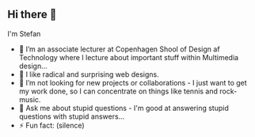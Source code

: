 ## Hi there 👋

I'm Stefan

- 🔭 I’m an associate lecturer at Copenhagen Shool of Design af Technology where I lecture about important stuff within Multimedia design...
- 🌱 I like radical and surprising web designs. 
- 👯 I’m not looking for new projects or collaborations - I just want to get my work done, so I can concentrate on things like tennis and rock-music.
- 💬 Ask me about stupid questions - I'm good at answering stupid questions with stupid answers...
- ⚡ Fun fact: (silence)
